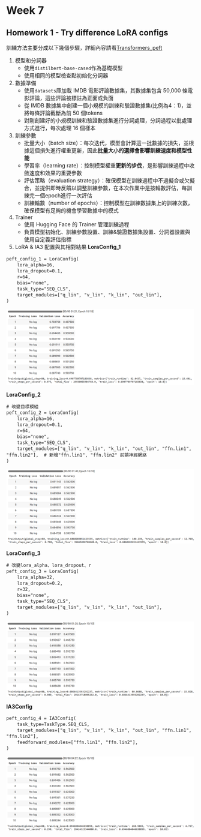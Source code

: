 # Week 7  
## Homework 1 - Try difference LoRA configs  
訓練方法主要分成以下幾個步驟，詳細內容請看[Transformers_peft](https://github.com/mvclab-ntust-course/course7-llm-irene0613/blob/main/Transformers_peft.ipynb)
1. 模型和分詞器  
    * 使用`distilbert-base-cased`作為基礎模型  
    * 使用相同的模型檢查點初始化分詞器  
2. 數據準備  
    * 使用`datasets`庫加載 IMDB 電影評論數據集，其數據集包含 50,000 條電影評論，這些評論被標註為正面或負面  
    * 從 IMDB 數據集中創建一個小規模的訓練和驗證數據集(比例為4：1)，並將每條評論截斷為前 50 個tokens   
    * 對剛創建好的小規模訓練和驗證數據集進行分詞處理，分詞過程以批處理方式進行，每次處理 16 個樣本     
3. 訓練參數  
    * 批量大小（batch size）：每次迭代，模型會計算這一批數據的損失，並根據這個損失進行權重更新，因此**批量大小的選擇會影響訓練速度和模型性能**  
    * 學習率（learning rate）：控制模型權重**更新的步伐**，是影響訓練過程中收斂速度和效果的重要參數  
    * 評估策略（evaluation strategy）：確保模型在訓練過程中不過擬合或欠擬合，並提供即時反饋以調整訓練參數，在本次作業中是按輪數評估，每訓練完一個epoch進行一次評估  
    * 訓練輪數（number of epochs）：控制模型在訓練數據集上的訓練次數，確保模型有足夠的機會學習數據中的模式  
4. Trainer  
    * 使用 Hugging Face 的 Trainer 管理訓練過程  
    * 負責模型初始化、訓練參數設置、訓練&驗證數據集設置、分詞器設置與使用自定義評估指標  
5. LoRA & IA3 配置與其相對結果  **LoraConfig_1**  
```
peft_config_1 = LoraConfig(
    lora_alpha=16,          
    lora_dropout=0.1,         
    r=64,              
    bias="none",          
    task_type="SEQ_CLS",      
    target_modules=["q_lin", "v_lin", "k_lin", "out_lin"], 
)
```
<img src="https://github.com/mvclab-ntust-course/course7-llm-irene0613/blob/main/image/lora_1.png" width="500px"><br>  
  
**LoraConfig_2**  
   ```
   # 改變目標模組
   peft_config_2 = LoraConfig(
       lora_alpha=16,
       lora_dropout=0.1,
       r=64,
       bias="none",
       task_type="SEQ_CLS",
       target_modules=["q_lin", "v_lin", "k_lin", "out_lin", "ffn.lin1", "ffn.lin2"],  # 新增"ffn.lin1", "ffn.lin2" 前饋神經網絡
   )
   ```
   <img src="https://github.com/mvclab-ntust-course/course7-llm-irene0613/blob/main/image/lora_2.png" width="500px"><br>  
  
**LoraConfig_3**
   ```
   # 改變lora_alpha、lora_dropout、r
   peft_config_3 = LoraConfig(
       lora_alpha=32,
       lora_dropout=0.2,
       r=32,
       bias="none",
       task_type="SEQ_CLS",
       target_modules=["q_lin", "v_lin", "k_lin", "out_lin"],
   )
   ```
   <img src="https://github.com/mvclab-ntust-course/course7-llm-irene0613/blob/main/image/lora_3.png" width="500px"><br>  
  
**IA3Config**
   ```
   peft_config_4 = IA3Config(
       task_type=TaskType.SEQ_CLS,
       target_modules=["q_lin", "v_lin", "k_lin", "out_lin", "ffn.lin1", "ffn.lin2"],
       feedforward_modules=["ffn.lin1", "ffn.lin2"],
   )
   ```
   <img src="https://github.com/mvclab-ntust-course/course7-llm-irene0613/blob/main/image/IA3.png" width="500px"><br>  
